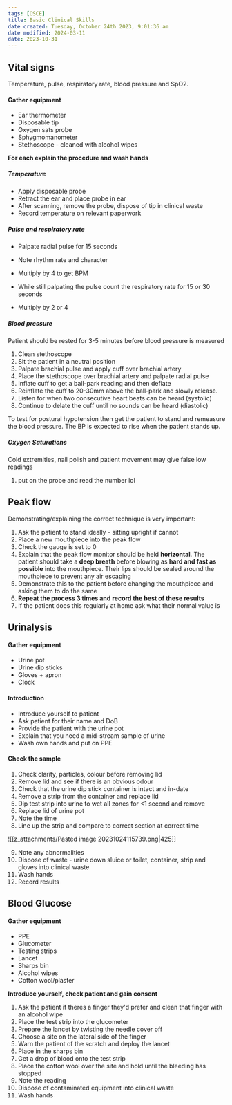 ```yaml
---
tags: [OSCE]
title: Basic Clinical Skills
date created: Tuesday, October 24th 2023, 9:01:36 am
date modified: 2024-03-11
date: 2023-10-31
---
```

## Vital signs

Temperature, pulse, respiratory rate, blood pressure and SpO2.

#### Gather equipment
- Ear thermometer
- Disposable tip
- Oxygen sats probe
- Sphygmomanometer
- Stethoscope - cleaned with alcohol wipes

**For each explain the procedure and wash hands**

##### Temperature
- Apply disposable probe
- Retract the ear and place probe in ear
- After scanning, remove the probe, dispose of tip in clinical waste
- Record temperature on relevant paperwork

##### Pulse and respiratory rate
- Palpate radial pulse for 15 seconds
- Note rhythm rate and character
- Multiply by 4 to get BPM

- While still palpating the pulse count the respiratory rate for 15 or 30 seconds
- Multiply by 2 or 4

##### Blood pressure
Patient should be rested for 3-5 minutes before blood pressure is measured
1.  Clean stethoscope
2. Sit the patient in a neutral position
3. Palpate brachial pulse and apply cuff over brachial artery
4. Place the stethoscope over brachial artery and palpate radial pulse
5. Inflate cuff to get a ball-park reading and then deflate
6. Reinflate the cuff to 20-30mm above the ball-park and slowly release.
7. Listen for when two consecutive heart beats can be heard (systolic)
8. Continue to delate the cuff until no sounds can be heard (diastolic)

To test for postural hypotension then get the patient to stand and remeasure the blood pressure. The BP is expected to rise when the patient stands up.

##### Oxygen Saturations
Cold extremities, nail polish and patient movement may give false low readings

1. put on the probe and read the number lol


## Peak flow
Demonstrating/explaining the correct technique is very important:

1. Ask the patient to stand ideally - sitting upright if cannot
2. Place a new mouthpiece into the peak flow
3. Check the gauge is set to 0
4. Explain that the peak flow monitor should be held **horizontal**. The patient should take a **deep breath** before blowing as **hard and fast as possible** into the mouthpiece. Their lips should be sealed around the mouthpiece to prevent any air escaping
5. Demonstrate this to the patient before changing the mouthpiece and asking them to do the same
6. **Repeat the process 3 times and record the best of these results**
7. If the patient does this regularly at home ask what their normal value is

## Urinalysis

#### Gather equipment 
- Urine pot
- Urine dip sticks
- Gloves + apron
- Clock

#### Introduction
- Introduce yourself to patient
- Ask patient for their name and DoB
- Provide the patient with the urine pot
- Explain that you need a mid-stream sample of urine
- Wash own hands and put on PPE

#### Check the sample

1. Check clarity, particles, colour before removing lid
2. Remove lid and see if there is an obvious odour
3. Check that the urine dip stick container is intact and in-date
4. Remove a strip from the container and replace lid
5. Dip test strip into urine to wet all zones for <1 second and remove
6. Replace lid of urine pot
7. Note the time
8. Line up the strip and compare to correct section at correct time 

![[z_attachments/Pasted image 20231024115739.png|425]]

9. Note any abnormalities
10. Dispose of waste - urine down sluice or toilet, container, strip and gloves into clinical waste
11. Wash hands
12. Record results

## Blood Glucose

#### Gather equipment
- PPE
- Glucometer
- Testing strips
- Lancet
- Sharps bin
- Alcohol wipes
- Cotton wool/plaster

**Introduce yourself, check patient and gain consent**

1. Ask the patient if theres a finger they'd prefer and clean that finger with an alcohol wipe
2. Place the test strip into the glucometer
3. Prepare the lancet by twisting the needle cover off
4. Choose a site on the lateral side of the finger
5. Warn the patient of the scratch and deploy the lancet
6. Place in the sharps bin
7. Get a drop of blood onto the test strip
8. Place the cotton wool over the site and hold until the bleeding has stopped
9. Note the reading 
10. Dispose of contaminated equipment into clinical waste
11. Wash hands


